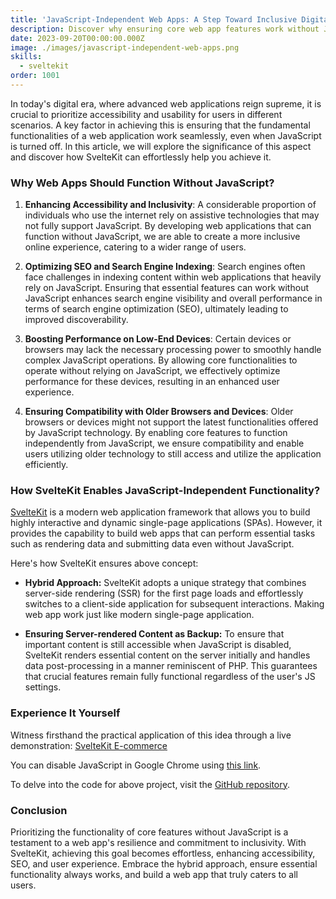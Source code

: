 ```yaml
---
title: 'JavaScript-Independent Web Apps: A Step Toward Inclusive Digital Experiences'
description: Discover why ensuring core web app features work without JavaScript is crucial for accessibility and how SvelteKit makes it seamless.
date: 2023-09-20T00:00:00.000Z
image: ./images/javascript-independent-web-apps.png
skills:
  - sveltekit
order: 1001
---
```


In today's digital era, where advanced web applications reign supreme, it is crucial to prioritize accessibility and usability for users in different scenarios. A key factor in achieving this is ensuring that the fundamental functionalities of a web application work seamlessly, even when JavaScript is turned off. In this article, we will explore the significance of this aspect and discover how SvelteKit can effortlessly help you achieve it.

### Why Web Apps Should Function Without JavaScript?

1. **Enhancing Accessibility and Inclusivity**:
   A considerable proportion of individuals who use the internet rely on assistive technologies that may not fully support JavaScript. By developing web applications that can function without JavaScript, we are able to create a more inclusive online experience, catering to a wider range of users.

2. **Optimizing SEO and Search Engine Indexing**:
   Search engines often face challenges in indexing content within web applications that heavily rely on JavaScript. Ensuring that essential features can work without JavaScript enhances search engine visibility and overall performance in terms of search engine optimization (SEO), ultimately leading to improved discoverability.

3. **Boosting Performance on Low-End Devices**:
   Certain devices or browsers may lack the necessary processing power to smoothly handle complex JavaScript operations. By allowing core functionalities to operate without relying on JavaScript, we effectively optimize performance for these devices, resulting in an enhanced user experience.

4. **Ensuring Compatibility with Older Browsers and Devices**:
   Older browsers or devices might not support the latest functionalities offered by JavaScript technology. By enabling core features to function independently from JavaScript, we ensure compatibility and enable users utilizing older technology to still access and utilize the application efficiently.

### How SvelteKit Enables JavaScript-Independent Functionality?

[SvelteKit](https://kit.svelte.dev) is a modern web application framework that allows you to build highly interactive and dynamic single-page applications (SPAs). However, it provides the capability to build web apps that can perform essential tasks such as rendering data and submitting data even without JavaScript.

Here's how SvelteKit ensures above concept:

- **Hybrid Approach:** SvelteKit adopts a unique strategy that combines server-side rendering (SSR) for the first page loads and effortlessly switches to a client-side application for subsequent interactions. Making web app work just like modern single-page application.

- **Ensuring Server-rendered Content as Backup:** To ensure that important content is still accessible when JavaScript is disabled, SvelteKit renders essential content on the server initially and handles data post-processing in a manner reminiscent of PHP. This guarantees that crucial features remain fully functional regardless of the user's JS settings.

### Experience It Yourself

Witness firsthand the practical application of this idea through a live demonstration: [SvelteKit E-commerce](https://sveltekit-ecommerce-furqanramzan.vercel.app)

You can disable JavaScript in Google Chrome using [this link](https://developer.chrome.com/docs/devtools/javascript/disable).

To delve into the code for above project, visit the [GitHub repository](https://github.com/furqanramzan/sveltekit-ecommerce).

### Conclusion

Prioritizing the functionality of core features without JavaScript is a testament to a web app's resilience and commitment to inclusivity. With SvelteKit, achieving this goal becomes effortless, enhancing accessibility, SEO, and user experience. Embrace the hybrid approach, ensure essential functionality always works, and build a web app that truly caters to all users.
